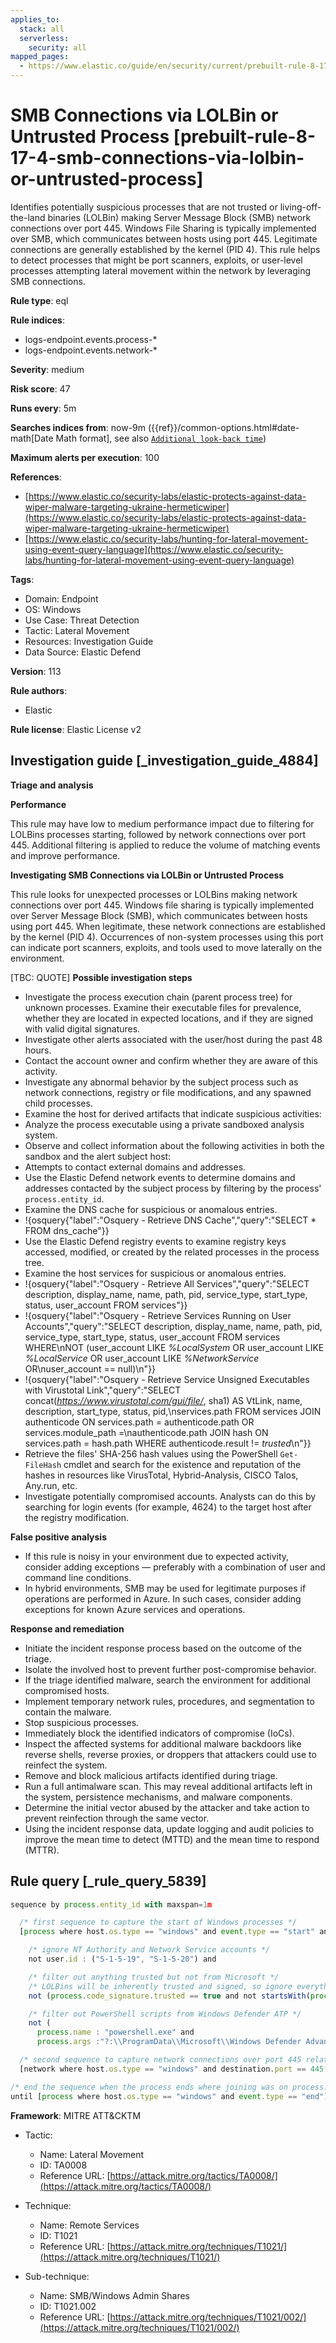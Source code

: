 ```yaml
---
applies_to:
  stack: all
  serverless:
    security: all
mapped_pages:
  - https://www.elastic.co/guide/en/security/current/prebuilt-rule-8-17-4-smb-connections-via-lolbin-or-untrusted-process.html
---
```


# SMB Connections via LOLBin or Untrusted Process [prebuilt-rule-8-17-4-smb-connections-via-lolbin-or-untrusted-process]

Identifies potentially suspicious processes that are not trusted or living-off-the-land binaries (LOLBin) making Server Message Block (SMB) network connections over port 445. Windows File Sharing is typically implemented over SMB, which communicates between hosts using port 445. Legitimate connections are generally established by the kernel (PID 4). This rule helps to detect processes that might be port scanners, exploits, or user-level processes attempting lateral movement within the network by leveraging SMB connections.

**Rule type**: eql

**Rule indices**:

* logs-endpoint.events.process-*
* logs-endpoint.events.network-*

**Severity**: medium

**Risk score**: 47

**Runs every**: 5m

**Searches indices from**: now-9m ({{ref}}/common-options.html#date-math[Date Math format], see also [`Additional look-back time`](docs-content://solutions/security/detect-and-alert/create-detection-rule.md#rule-schedule))

**Maximum alerts per execution**: 100

**References**:

* [https://www.elastic.co/security-labs/elastic-protects-against-data-wiper-malware-targeting-ukraine-hermeticwiper](https://www.elastic.co/security-labs/elastic-protects-against-data-wiper-malware-targeting-ukraine-hermeticwiper)
* [https://www.elastic.co/security-labs/hunting-for-lateral-movement-using-event-query-language](https://www.elastic.co/security-labs/hunting-for-lateral-movement-using-event-query-language)

**Tags**:

* Domain: Endpoint
* OS: Windows
* Use Case: Threat Detection
* Tactic: Lateral Movement
* Resources: Investigation Guide
* Data Source: Elastic Defend

**Version**: 113

**Rule authors**:

* Elastic

**Rule license**: Elastic License v2

## Investigation guide [_investigation_guide_4884]

**Triage and analysis**

**Performance**

This rule may have low to medium performance impact due to filtering for LOLBins processes starting, followed by network connections over port 445. Additional filtering is applied to reduce the volume of matching events and improve performance.

**Investigating SMB Connections via LOLBin or Untrusted Process**

This rule looks for unexpected processes or LOLBins making network connections over port 445. Windows file sharing is typically implemented over Server Message Block (SMB), which communicates between hosts using port 445. When legitimate, these network connections are established by the kernel (PID 4). Occurrences of non-system processes using this port can indicate port scanners, exploits, and tools used to move laterally on the environment.

[TBC: QUOTE]
**Possible investigation steps**

* Investigate the process execution chain (parent process tree) for unknown processes. Examine their executable files for prevalence, whether they are located in expected locations, and if they are signed with valid digital signatures.
* Investigate other alerts associated with the user/host during the past 48 hours.
* Contact the account owner and confirm whether they are aware of this activity.
* Investigate any abnormal behavior by the subject process such as network connections, registry or file modifications, and any spawned child processes.
* Examine the host for derived artifacts that indicate suspicious activities:
* Analyze the process executable using a private sandboxed analysis system.
* Observe and collect information about the following activities in both the sandbox and the alert subject host:
* Attempts to contact external domains and addresses.
* Use the Elastic Defend network events to determine domains and addresses contacted by the subject process by filtering by the process' `process.entity_id`.
* Examine the DNS cache for suspicious or anomalous entries.
* !{osquery{"label":"Osquery - Retrieve DNS Cache","query":"SELECT * FROM dns_cache"}}
* Use the Elastic Defend registry events to examine registry keys accessed, modified, or created by the related processes in the process tree.
* Examine the host services for suspicious or anomalous entries.
* !{osquery{"label":"Osquery - Retrieve All Services","query":"SELECT description, display_name, name, path, pid, service_type, start_type, status, user_account FROM services"}}
* !{osquery{"label":"Osquery - Retrieve Services Running on User Accounts","query":"SELECT description, display_name, name, path, pid, service_type, start_type, status, user_account FROM services WHERE\nNOT (user_account LIKE *%LocalSystem* OR user_account LIKE *%LocalService* OR user_account LIKE *%NetworkService* OR\nuser_account == null)\n"}}
* !{osquery{"label":"Osquery - Retrieve Service Unsigned Executables with Virustotal Link","query":"SELECT concat(*https://www.virustotal.com/gui/file/*, sha1) AS VtLink, name, description, start_type, status, pid,\nservices.path FROM services JOIN authenticode ON services.path = authenticode.path OR services.module_path =\nauthenticode.path JOIN hash ON services.path = hash.path WHERE authenticode.result != *trusted*\n"}}
* Retrieve the files' SHA-256 hash values using the PowerShell `Get-FileHash` cmdlet and search for the existence and reputation of the hashes in resources like VirusTotal, Hybrid-Analysis, CISCO Talos, Any.run, etc.
* Investigate potentially compromised accounts. Analysts can do this by searching for login events (for example, 4624) to the target host after the registry modification.

**False positive analysis**

* If this rule is noisy in your environment due to expected activity, consider adding exceptions — preferably with a combination of user and command line conditions.
* In hybrid environments, SMB may be used for legitimate purposes if operations are performed in Azure. In such cases, consider adding exceptions for known Azure services and operations.

**Response and remediation**

* Initiate the incident response process based on the outcome of the triage.
* Isolate the involved host to prevent further post-compromise behavior.
* If the triage identified malware, search the environment for additional compromised hosts.
* Implement temporary network rules, procedures, and segmentation to contain the malware.
* Stop suspicious processes.
* Immediately block the identified indicators of compromise (IoCs).
* Inspect the affected systems for additional malware backdoors like reverse shells, reverse proxies, or droppers that attackers could use to reinfect the system.
* Remove and block malicious artifacts identified during triage.
* Run a full antimalware scan. This may reveal additional artifacts left in the system, persistence mechanisms, and malware components.
* Determine the initial vector abused by the attacker and take action to prevent reinfection through the same vector.
* Using the incident response data, update logging and audit policies to improve the mean time to detect (MTTD) and the mean time to respond (MTTR).


## Rule query [_rule_query_5839]

```js
sequence by process.entity_id with maxspan=1m

  /* first sequence to capture the start of Windows processes */
  [process where host.os.type == "windows" and event.type == "start" and process.pid != 4 and

    /* ignore NT Authority and Network Service accounts */
    not user.id : ("S-1-5-19", "S-1-5-20") and

    /* filter out anything trusted but not from Microsoft */
    /* LOLBins will be inherently trusted and signed, so ignore everything else trusted */
    not (process.code_signature.trusted == true and not startsWith(process.code_signature.subject_name, "Microsoft")) and

    /* filter out PowerShell scripts from Windows Defender ATP */
    not (
      process.name : "powershell.exe" and
      process.args :"?:\\ProgramData\\Microsoft\\Windows Defender Advanced Threat Protection\\Downloads\\PSScript_*.ps1")]

  /* second sequence to capture network connections over port 445 related to SMB */
  [network where host.os.type == "windows" and destination.port == 445 and process.pid != 4]

/* end the sequence when the process ends where joining was on process.entity_id */
until [process where host.os.type == "windows" and event.type == "end"]
```

**Framework**: MITRE ATT&CKTM

* Tactic:

    * Name: Lateral Movement
    * ID: TA0008
    * Reference URL: [https://attack.mitre.org/tactics/TA0008/](https://attack.mitre.org/tactics/TA0008/)

* Technique:

    * Name: Remote Services
    * ID: T1021
    * Reference URL: [https://attack.mitre.org/techniques/T1021/](https://attack.mitre.org/techniques/T1021/)

* Sub-technique:

    * Name: SMB/Windows Admin Shares
    * ID: T1021.002
    * Reference URL: [https://attack.mitre.org/techniques/T1021/002/](https://attack.mitre.org/techniques/T1021/002/)



